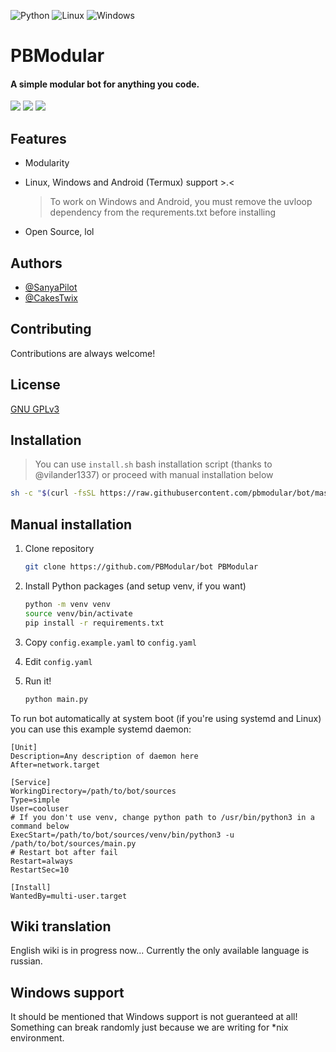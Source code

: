 ![Python](https://img.shields.io/badge/python-3670A0?style=for-the-badge&logo=python&logoColor=ffdd54) ![Linux](https://img.shields.io/badge/Linux-FCC624?style=for-the-badge&logo=linux&logoColor=black) ![Windows](https://img.shields.io/badge/Windows-0078D6?style=for-the-badge&logo=windows11&logoColor=white)

# PBModular

#### A simple modular bot for anything you code.

![](https://img.shields.io/github/languages/code-size/SanyaPilot/PBModular) ![](https://img.shields.io/github/license/SanyaPilot/PBModular) ![](https://img.shields.io/badge/python-%3E%203.9-blue)


## Features

- Modularity

- Linux, Windows and Android (Termux) support >.<

  > To work on Windows and Android, you must remove the uvloop dependency from the requrements.txt before installing

- Open Source, lol

## Authors

- [@SanyaPilot](https://github.com/SanyaPilot)
- [@CakesTwix](https://github.com/CakesTwix)

## Contributing

Contributions are always welcome!

## License

[GNU GPLv3](https://github.com/SanyaPilot/PBModular/blob/master/LICENSE)

## Installation

> You can use `install.sh` bash installation script (thanks to @vilander1337) or proceed with manual installation below

  ```bash
  sh -c "$(curl -fsSL https://raw.githubusercontent.com/pbmodular/bot/master/install.sh)"
  ```
## Manual installation

1. Clone repository  
   
   ```bash
   git clone https://github.com/PBModular/bot PBModular
   ```

2. Install Python packages (and setup venv, if you want)
   
   ```bash
   python -m venv venv
   source venv/bin/activate
   pip install -r requirements.txt
   ```

3. Copy `config.example.yaml` to `config.yaml`

4. Edit `config.yaml`

5. Run it!
   
   ```bash
   python main.py
   ```

To run bot automatically at system boot (if you're using systemd and Linux) you can use this example systemd daemon:

```systemd
[Unit]
Description=Any description of daemon here
After=network.target

[Service]
WorkingDirectory=/path/to/bot/sources
Type=simple
User=cooluser
# If you don't use venv, change python path to /usr/bin/python3 in a command below
ExecStart=/path/to/bot/sources/venv/bin/python3 -u /path/to/bot/sources/main.py
# Restart bot after fail
Restart=always
RestartSec=10

[Install]
WantedBy=multi-user.target
```

## Wiki translation

English wiki is in progress now... Currently the only available language is russian.

## Windows support
It should be mentioned that Windows support is not gueranteed at all! Something can break randomly just because we are writing for *nix environment.
